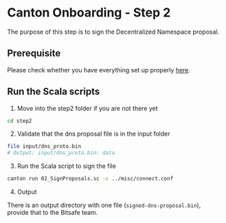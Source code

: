 # Canton Onboarding - Step 2

The purpose of this step is to sign the Decentralized Namespace proposal.
## Prerequisite

Please check whether you have everything set up properly [here](../misc/README.md).

## Run the Scala scripts

1. Move into the step2 folder if you are not there yet

```bash
cd step2
```

2. Validate that the dns proposal file is in the input folder

```bash
file input/dns_proto.bin
# Output: input/dns_proto.bin: data
```

3. Run the Scala script to sign the file

```bash
canton run 02_SignProposals.sc -c ../misc/connect.conf
```

4. Output

There is an output directory with one file (`signed-dns-proposal.bin`), provide that to the Bitsafe team.